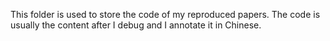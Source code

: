 This folder is used to store the code of my reproduced papers.
The code is usually the content after I debug and I annotate it in Chinese.
